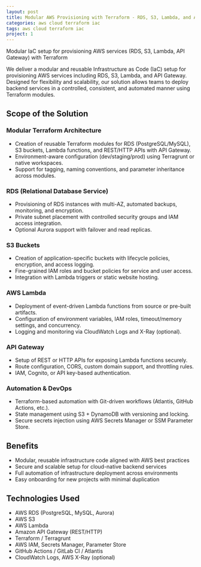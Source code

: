 ```yaml
---
layout: post
title: Modular AWS Provisioning with Terraform - RDS, S3, Lambda, and API Gateway
categories: aws cloud terraform iac
tags: aws cloud terraform iac
project: 1
---
```


Modular IaC setup for provisioning AWS services (RDS, S3, Lambda, API Gateway) with Terraform

<!--more-->

We deliver a modular and reusable Infrastructure as Code (IaC) setup for provisioning AWS services including RDS, S3, Lambda, and API Gateway. Designed for flexibility and scalability, our solution allows teams to deploy backend services in a controlled, consistent, and automated manner using Terraform modules.

## Scope of the Solution

### Modular Terraform Architecture

- Creation of reusable Terraform modules for RDS (PostgreSQL/MySQL), S3 buckets, Lambda functions, and REST/HTTP APIs with API Gateway.  
- Environment-aware configuration (dev/staging/prod) using Terragrunt or native workspaces.  
- Support for tagging, naming conventions, and parameter inheritance across modules.

### RDS (Relational Database Service)

- Provisioning of RDS instances with multi-AZ, automated backups, monitoring, and encryption.  
- Private subnet placement with controlled security groups and IAM access integration.  
- Optional Aurora support with failover and read replicas.

### S3 Buckets

- Creation of application-specific buckets with lifecycle policies, encryption, and access logging.  
- Fine-grained IAM roles and bucket policies for service and user access.  
- Integration with Lambda triggers or static website hosting.

### AWS Lambda

- Deployment of event-driven Lambda functions from source or pre-built artifacts.  
- Configuration of environment variables, IAM roles, timeout/memory settings, and concurrency.  
- Logging and monitoring via CloudWatch Logs and X-Ray (optional).

### API Gateway

- Setup of REST or HTTP APIs for exposing Lambda functions securely.  
- Route configuration, CORS, custom domain support, and throttling rules.  
- IAM, Cognito, or API key-based authentication.

### Automation & DevOps

- Terraform-based automation with Git-driven workflows (Atlantis, GitHub Actions, etc.).  
- State management using S3 + DynamoDB with versioning and locking.  
- Secure secrets injection using AWS Secrets Manager or SSM Parameter Store.

## Benefits

- Modular, reusable infrastructure code aligned with AWS best practices  
- Secure and scalable setup for cloud-native backend services  
- Full automation of infrastructure deployment across environments  
- Easy onboarding for new projects with minimal duplication

## Technologies Used

- AWS RDS (PostgreSQL, MySQL, Aurora)  
- AWS S3  
- AWS Lambda  
- Amazon API Gateway (REST/HTTP)  
- Terraform / Terragrunt  
- AWS IAM, Secrets Manager, Parameter Store  
- GitHub Actions / GitLab CI / Atlantis  
- CloudWatch Logs, AWS X-Ray (optional)
